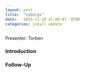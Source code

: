 ```yaml
---
layout: post
title:  "Cyborgs"
date:   2016-11-28 21:00:07 -0700
categories: jekyll update
---
```


Presenter: Torben

### Introduction

### Follow-Up


[](https://futurism.com/new-bionic-eye-that-connects-to-the-brain-successfully-restores-a-womans-sight/)